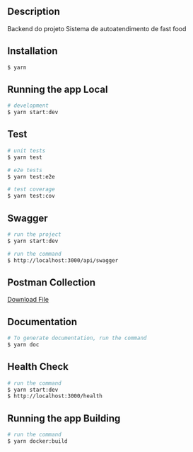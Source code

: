 ## Description 

Backend do projeto Sistema de autoatendimento de fast food

## Installation

```bash
$ yarn
```

## Running the app Local

```bash
# development
$ yarn start:dev
```

## Test

```bash
# unit tests
$ yarn test

# e2e tests
$ yarn test:e2e

# test coverage
$ yarn test:cov
```

## Swagger

```bash
# run the project
$ yarn start:dev

# run the command
$ http://localhost:3000/api/swagger
```

## Postman Collection

[Download File](../Projeto_Fiap.postman_collection.json)

## Documentation

```bash
# To generate documentation, run the command
$ yarn doc
```

## Health Check

```bash
# run the command
$ yarn start:dev
$ http://localhost:3000/health
```

## Running the app Building

```bash
# run the command
$ yarn docker:build
```
